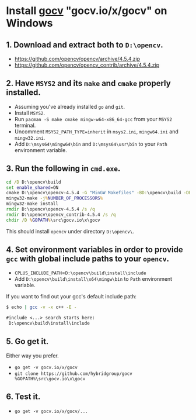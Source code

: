 # Install [gocv](https://github.com/hybridgroup/gocv) "gocv.io/x/gocv" on Windows

## 1. Download and extract both to `D:\opencv`.
- https://github.com/opencv/opencv/archive/4.5.4.zip
- https://github.com/opencv/opencv_contrib/archive/4.5.4.zip

## 2. Have `MSYS2` and its `make` and `cmake` properly installed.
- Assuming you've already installed `go` and `git`.
- Install `MSYS2`.
- Run `pacman -S make cmake mingw-w64-x86_64-gcc` from your `MSYS2` terminal.
- Uncomment `MSYS2_PATH_TYPE=inherit` in `msys2.ini`, `mingw64.ini` and `mingw32.ini`.
- Add `D:\msys64\mingw64\bin` and `D:\msys64\usr\bin` to your `Path` environment variable.

## 3. Run the following in `cmd.exe`.
```cmd
cd /D D:\opencv\build
set enable_shared=ON
cmake D:\opencv\opencv-4.5.4 -G "MinGW Makefiles" -BD:\opencv\build -DENABLE_CXX11=ON -DOPENCV_EXTRA_MODULES_PATH=D:\opencv\opencv_contrib-4.5.4\modules -DBUILD_SHARED_LIBS=%enable_shared% -DWITH_IPP=OFF -DWITH_MSMF=OFF -DBUILD_EXAMPLES=OFF -DBUILD_TESTS=OFF -DBUILD_PERF_TESTS=OFF -DBUILD_opencv_java=OFF -DBUILD_opencv_python=OFF -DBUILD_opencv_python2=OFF -DBUILD_opencv_python3=OFF -DBUILD_DOCS=OFF -DENABLE_PRECOMPILED_HEADERS=OFF -DBUILD_opencv_saliency=OFF -DBUILD_opencv_wechat_qrcode=OFF -DCPU_DISPATCH= -DOPENCV_GENERATE_PKGCONFIG=ON -DWITH_OPENCL_D3D11_NV=OFF -DOPENCV_ALLOCATOR_STATS_COUNTER_TYPE=int64_t -Wno-dev
mingw32-make -j%NUMBER_OF_PROCESSORS%
mingw32-make install
rmdir D:\opencv\opencv-4.5.4 /s /q
rmdir D:\opencv\opencv_contrib-4.5.4 /s /q
chdir /D %GOPATH%\src\gocv.io\x\gocv
```
This should install `opencv` under directory `D:\opencv\`.

## 4. Set environment variables in order to provide `gcc` with global include paths to your `opencv`.
- `CPLUS_INCLUDE_PATH`=`D:\opencv\build\install\include`
- Add `D:\opencv\build\install\x64\mingw\bin` to `Path` environment variable.

If you want to find out your gcc's default include path:
```bash
$ echo | gcc -v -x c++ -E -
```
```txt
#include <...> search starts here:
 D:\opencv\build\install\include
```

## 5. Go get it.
Either way you prefer.
- `go get -v gocv.io/x/gocv`
- `git clone https://github.com/hybridgroup/gocv %GOPATH%\src\gocv.io\x\gocv`

## 6. Test it.
- `go get -v gocv.io/x/gocv/...`
